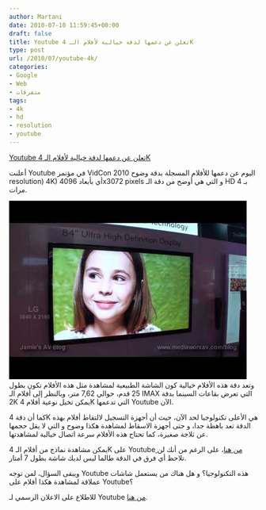 ```yaml
---
author: Martani
date: 2010-07-10 11:59:45+00:00
draft: false
title: Youtube تعلن عن دعمها لدقة خيالية لأفلام الـ 4K
type: post
url: /2010/07/youtube-4k/
categories:
- Google
- Web
- متفرقات
tags:
- 4k
- hd
- resolution
- youtube
---
```


[Youtube تعلن عن دعمها لدقة خيالية لأفلام الـ 4K](https://www.it-scoop.com/2010/07/youtube-4k/)




أعلنت Youtube في مؤتمر VidCon 2010 اليوم عن دعمها للأفلام المسجلة بدقة وضوح resolution) 4K) أي بأبعاد 4096x3072 pixels و التي هي أوضح من دقة الـ HD بـ 4 مرات.




[![youtube 4k](0.jpg)
](https://www.it-scoop.com/2010/07/youtube-4k)
وتعد دقة هذه الأفلام خيالية كون الشاشة الطبيعية لمشاهدة مثل هذه الأفلام تكون بطول 25 قدم، حوالي 7,62 متر، وبالنظر إلى أفلام الـ IMAX التي تعرض بقاعات السينما بدقة 2K يمكن تخيل نوعية أفلام 4K التي تدعمها Youtube الآن.


كما أن دقة 4K هي الأعلى تكنولوجيا لحد الآن، حيث أن أجهزة التسجيل لالتقاط أفلام بهذه الدقة تعد باهظة جدا، و حتى أجهزة الاسقاط لمشاهدة هكذا وضوح و التي لا يقل حجمها عن ثلاجة صغيرة، كما تحتاج هذه الأفلام سرعة اتصال خيالية لمشاهدتها.

يمكن مشاهدة نماذج من أفلام الـ 4K على Youtube[ من هنا](http://www.youtube.com/view_play_list?p=5BF9E09ECEC8F88F)، على الرغم من أنك لن تلاحظ أي فرق في الدقة طالما ليس لديك شاشة بطول 7 أمتار.

ويبقى السؤال، لمن توجه Youtube هذه التكنولوجيا؟ و هل هناك من يستعمل شاشات عملاقة لمشاهدة هكذا أفلام على Youtube؟

للاطلاع على الاعلان الرسمي لـ Youtube [من هنا](http://youtube-global.blogspot.com/2010/07/whats-bigger-than-1080p-4k-video-comes.html).

